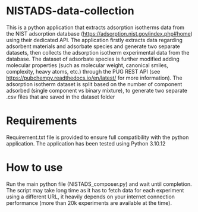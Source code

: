 # NISTADS-data-collection

This is a python application that extracts adsorption isotherms data from the NIST adsorption database (https://adsorption.nist.gov/index.php#home) using their dedicated API. The application firstly 
extracts data regarding adsorbent materials and adsorbate species and generate two separate datasets, then collects the adsorption isotherm experimental data from the database. The dataset of adsorbate species is further modified adding molecular properties (such as molecular weight, canonical smiles, complexity, heavy atoms, etc.) through the PUG REST API 
(see https://pubchempy.readthedocs.io/en/latest/ for more information). 
The adsorption isotherm dataset is split based on the number of component adsorbed (single component vs binary mixture), to generate two separate .csv files that are saved in the dataset folder

# Requirements

Requirement.txt file is provided to ensure full compatibility with the python application. The application has been tested using Python 3.10.12  

# How to use

Run the main python file (NISTADS_composer.py) and wait until completion. The script may take long time as it has to fetch data for each experiment using a different URL, it heavily depends on your internet connection performance (more than 20k experiments are available at the time).
